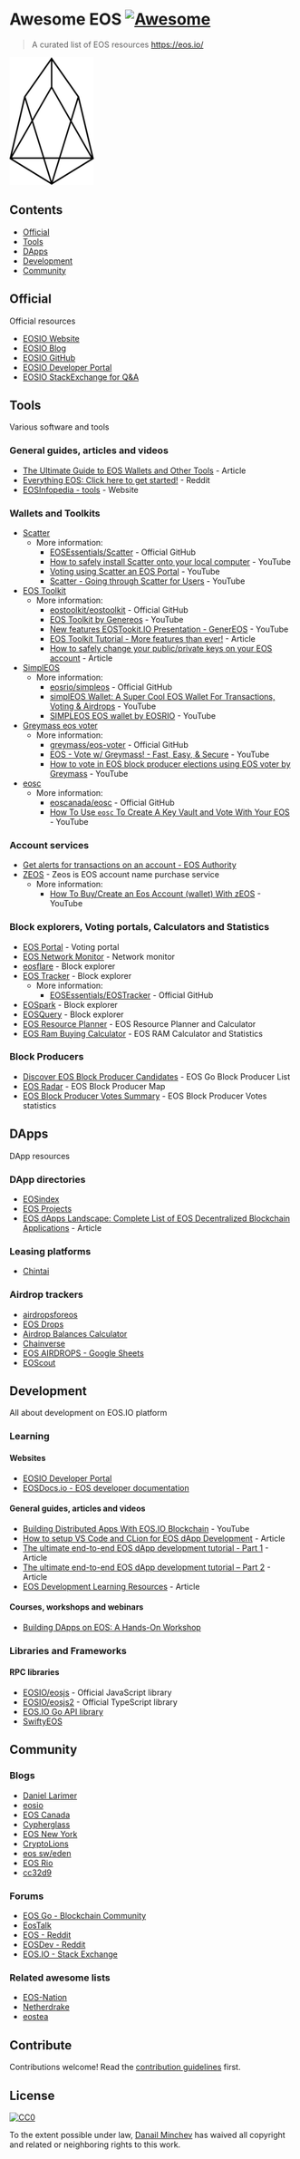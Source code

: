 # Awesome EOS [![Awesome](https://cdn.rawgit.com/sindresorhus/awesome/d7305f38d29fed78fa85652e3a63e154dd8e8829/media/badge.svg)](https://github.com/sindresorhus/awesome)

> A curated list of EOS resources https://eos.io/


![EOS](https://raw.githubusercontent.com/DanailMinchev/awesome-eos/master/eos-logo.png)


## Contents

- [Official](#official)
- [Tools](#tools)
- [DApps](#dapps)
- [Development](#development)
- [Community](#community)


## Official

Official resources

- [EOSIO Website](https://eos.io/)
- [EOSIO Blog](https://medium.com/eosio)
- [EOSIO GitHub](https://github.com/eosio)
- [EOSIO Developer Portal](https://developers.eos.io/)
- [EOSIO StackExchange for Q&A](https://eosio.stackexchange.com/)


## Tools

Various software and tools

### General guides, articles and videos

- [The Ultimate Guide to EOS Wallets and Other Tools](https://trybe.one/the-ultimate-guide-to-eos-tools/) - Article
- [Everything EOS: Click here to get started!](https://www.reddit.com/r/eos/comments/8rmbw4/everything_eos_click_here_to_get_started/) - Reddit
- [EOSInfopedia - tools](http://eosinfopedia.io/eostools.html) - Website

### Wallets and Toolkits

- [Scatter](https://get-scatter.com/)
  - More information:
    - [EOSEssentials/Scatter](https://github.com/EOSEssentials/Scatter) - Official GitHub
    - [How to safely install Scatter onto your local computer](https://www.youtube.com/watch?v=6770ySYX_8Y) - YouTube
    - [Voting using Scatter an EOS Portal](https://www.youtube.com/watch?v=_hWRAjLKa8w) - YouTube
    - [Scatter - Going through Scatter for Users](https://www.youtube.com/watch?v=omfdC5zfXOE) - YouTube
- [EOS Toolkit](https://eostoolkit.io/)
  - More information:
    - [eostoolkit/eostoolkit](https://github.com/eostoolkit/eostoolkit) - Official GitHub
    - [EOS Toolkit by Genereos](https://www.youtube.com/watch?v=dg7mIWPnV0E) - YouTube
    - [New features EOSTookit.IO Presentation - GenerEOS](https://www.youtube.com/watch?v=Qp0I9xMQhTs) - YouTube
    - [EOS Toolkit Tutorial - More features than ever!](https://steemit.com/eos/@genereos/eos-toolkit-tutorial-more-features-than-ever) - Article
    - [How to safely change your public/private keys on your EOS account](https://trybe.one/how-to-safely-change-your-public-private-keys-on-your-eos-account/) - Article
- [SimplEOS](https://eosrio.io/simpleos/)
  - More information:
    - [eosrio/simpleos](https://github.com/eosrio/simpleos) - Official GitHub
    - [simplEOS Wallet: A Super Cool EOS Wallet For Transactions, Voting & Airdrops](https://www.youtube.com/watch?v=valaPyHftus) - YouTube
    - [SIMPLEOS EOS wallet by EOSRIO](https://www.youtube.com/watch?v=v69oFvexka0) - YouTube
- [Greymass eos voter](https://github.com/greymass/eos-voter)
  - More information:
    - [greymass/eos-voter](https://github.com/greymass/eos-voter) - Official GitHub
    - [EOS - Vote w/ Greymass! - Fast, Easy, & Secure](https://www.youtube.com/watch?v=cHEKQl5Fa5M) - YouTube
    - [How to vote in EOS block producer elections using EOS voter by Greymass](https://www.youtube.com/watch?v=TF16fQCuIis) - YouTube
- [eosc](https://www.eoscanada.com/en/tools/eosc)
  - More information:
    - [eoscanada/eosc](https://github.com/eoscanada/eosc) - Official GitHub
    - [How To Use `eosc` To Create A Key Vault and Vote With Your EOS](https://www.youtube.com/watch?v=aqeLuijgL3g) - YouTube

### Account services

- [Get alerts for transactions on an account - EOS Authority](https://eosauthority.com/alerts)
- [ZEOS](https://www.zeos.co/) - Zeos is EOS account name purchase service
  - More information:
    - [How To Buy/Create an Eos Account (wallet) With zEOS](https://www.youtube.com/watch?v=q8kcs1MuPNE) - YouTube

### Block explorers, Voting portals, Calculators and Statistics

- [EOS Portal](https://eosportal.io/chain/12/producers) - Voting portal
- [EOS Network Monitor](http://eosnetworkmonitor.io/) - Network monitor
- [eosflare](https://eosflare.io/) - Block explorer
- [EOS Tracker](https://eostracker.io/) - Block explorer
  - More information:
    - [EOSEssentials/EOSTracker](https://github.com/EOSEssentials/EOSTracker) - Official GitHub
- [EOSpark](https://eospark.com/) - Block explorer
- [EOSQuery](https://eosquery.com/) - Block explorer
- [EOS Resource Planner](https://www.eosrp.io/) - EOS Resource Planner and Calculator
- [EOS Ram Buying Calculator](https://www.marketstackd.io/) - EOS RAM Calculator and Statistics

### Block Producers

- [Discover EOS Block Producer Candidates](https://bp.eosgo.io/) - EOS Go Block Producer List
- [EOS Radar](https://www.eos-radar.com/) - EOS Block Producer Map
- [EOS Block Producer Votes Summary](http://eos-bp-votes.dapptools.info/s/api/block-producer-votes-stack-html/1/30) - EOS Block Producer Votes statistics


## DApps

DApp resources

### DApp directories

- [EOSindex](https://eosindex.io/)
- [EOS Projects](https://eosprojects.org/)
- [EOS dApps Landscape: Complete List of EOS Decentralized Blockchain Applications](https://101blockchains.com/eos-dapps-landscape-complete-list/) - Article

### Leasing platforms

- [Chintai](https://chintai-eos.io/)

### Airdrop trackers

- [airdropsforeos](https://airdropsforeos.com/)
- [EOS Drops](https://www.eosdrops.io/)
- [Airdrop Balances Calculator](http://airdropcalculator.horuspay.io/)
- [Chainverse](http://chainverse.com/eos-airdrops/)
- [EOS AIRDROPS - Google Sheets](https://docs.google.com/spreadsheets/d/1fsyDBqAOAeJZoUwko-XtqYSMlCNA3o7UJlNkySJzKxY)
- [EOScout](https://eoscout.com/eos-airdrops-list-calendar.html)


## Development

All about development on EOS.IO platform

### Learning

#### Websites

- [EOSIO Developer Portal](https://developers.eos.io/)
- [EOSDocs.io - EOS developer documentation](https://www.eosdocs.io/)

#### General guides, articles and videos

- [Building Distributed Apps With EOS.IO Blockchain](https://www.youtube.com/watch?v=E3Tx2DseLGE) - YouTube
- [How to setup VS Code and CLion for EOS dApp Development](https://infinitexlabs.com/setup-ide-for-eos-development/) - Article
- [The ultimate end-to-end EOS dApp development tutorial - Part 1](https://infinitexlabs.com/eos-development-tutorial-part-1/) - Article
- [The ultimate end-to-end EOS dApp development tutorial – Part 2](https://infinitexlabs.com/eos-development-tutorial-part-2/) - Article
- [EOS Development Learning Resources](https://medium.com/coinmonks/eos-development-learning-resources-d6875196b980) - Article

#### Courses, workshops and webinars

- [Building DApps on EOS: A Hands-On Workshop](https://objectcomputing.com/training/catalog/software-engineering/building-dapps-with-eos-workshop)

### Libraries and Frameworks

#### RPC libraries

- [EOSIO/eosjs](https://github.com/EOSIO/eosjs) - Official JavaScript library
- [EOSIO/eosjs2](https://github.com/EOSIO/eosjs2) - Official TypeScript library
- [EOS.IO Go API library](https://github.com/eoscanada/eos-go)
- [SwiftyEOS](https://github.com/ProChain/SwiftyEOS)


## Community

### Blogs

- [Daniel Larimer](https://medium.com/@bytemaster)
- [eosio](https://medium.com/@eosio)
- [EOS Canada](https://steemit.com/@eos-canada)
- [Cypherglass](https://steemit.com/@cypherglass)
- [EOS New York](https://medium.com/@eosnewyork)
- [CryptoLions](https://steemit.com/@cryptolions)
- [eos sw/eden](https://steemit.com/@eos.sw-eden)
- [EOS Rio](https://steemit.com/@eosrio)
- [cc32d9](https://medium.com/@cc32d9)

### Forums

- [EOS Go - Blockchain Community](https://forums.eosgo.io/)
- [EosTalk](https://eostalk.io/)
- [EOS - Reddit](https://www.reddit.com/r/eos/)
- [EOSDev - Reddit](https://www.reddit.com/r/EOSDev/)
- [EOS.IO - Stack Exchange](https://eosio.stackexchange.com/)


### Related awesome lists

- [EOS-Nation](https://github.com/EOS-Nation/Awesome-EOS)
- [Netherdrake](https://github.com/Netherdrake/awesome-eos)
- [eostea](https://github.com/eostea/awesome-eos)


## Contribute

Contributions welcome! Read the [contribution guidelines](contributing.md) first.


## License

[![CC0](http://mirrors.creativecommons.org/presskit/buttons/88x31/svg/cc-zero.svg)](http://creativecommons.org/publicdomain/zero/1.0)

To the extent possible under law, [Danail Minchev](https://github.com/DanailMinchev) has waived all copyright and
related or neighboring rights to this work.
